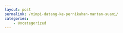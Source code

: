 ```yaml
---
layout: post
permalink: /mimpi-datang-ke-pernikahan-mantan-suami/
categories:
    - Uncategorized
---
```


